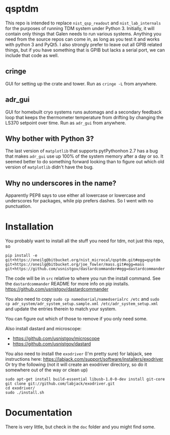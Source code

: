# qsptdm
This repo is intended to replace `nist_qsp_readout` and `nist_lab_internals` for the purposes of running TDM system under Python 3. Initially, it will contain only things that Galen needs to run various systems. Anything you need from the source repos can come in, as long as you test it and works with python 3 and PyQt5. I also strongly prefer to leave out all GPIB related things, but if you have something that is GPIB but lacks a serial port, we can include that code as well.

## cringe
GUI for setting up the crate and tower. Run as `cringe -L` from anywhere.

## adr_gui 
GUI for homebuilt cryo systems runs automags and a secondary feedback loop that keeps the thermometer temperature from drifting by changing the LS370 setpoint over time. Run as `adr_gui` from anywhere.


## Why bother with Python 3?
The last version of `matplotlib` that supports pytPythonhon 2.7 has a bug that makes `adr_gui` use up 100% of the system memory after a day or so. It seemed better to do something forward looking than to figure out which old version of `matplotlib` didn't have the bug.

## Why no underscores in the name?
Apparently PEP8 says to use either all lowercase or lowercase and underscores for packages, while pip prefers dashes. So I went with no punctuation.

# Installation
You probably want to install all the stuff you need for tdm, not just this repo, so
```  
pip install -e git+https://oneilg@bitbucket.org/nist_microcal/qsptdm.git#egg=qsptdm git+https://oneilg@bitbucket.org/joe_fowler/mass.git#egg=mass git+https://github.com/usnistgov/dastardcommander#egg=dastardcommander
```

The code will be in `src` relative to where you run the install command. See the `dastardcommander` README for more info on pip installs. https://github.com/usnistgov/dastardcommander


You also need to copy `sudo cp namedserial/namedserialrc /etc` and `sudo cp adr_system/adr_system_setup.sample.xml /etc/adr_system_setup.xml` and update the entries therein to match your system.

You can figure out which of those to remove if you only need some.

Also install dastard and microscope:
  * https://github.com/usnistgov/microscope
  * https://github.com/usnistgov/dastard

You also need to install the `exodriver` (I'm pretty sure) for labjack, see instructions here: https://labjack.com/support/software/installers/exodriver
Or try the following (not it will create an exodriver directory, so do it somewhere out of the way or clean up)
```
sudo apt-get install build-essential libusb-1.0-0-dev install git-core
git clone git://github.com/labjack/exodriver.git
cd exodriver/
sudo ./install.sh
```

# Documentation
There is very little, but check in the `doc` folder and you might find some.

